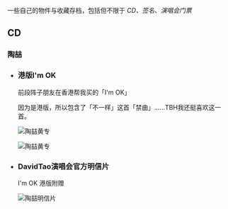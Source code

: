 
一些自己的物件与收藏存档，包括但不限于 *CD、签名、演唱会门票*

## CD

### 陶喆

- ### 港版I'm OK

  前段阵子朋友在香港帮我买的「I'm OK」
 
  因为是港版，所以包含了「不一样」这首「禁曲」……TBH我还挺喜欢这一首。


  ![陶喆黄专](IMOK1.png)

  ![陶喆黄专](IMOK2.png)


- ### DavidTao演唱会官方明信片

  I'm OK 港版附赠

  ![陶喆明信片](DavidTaoPostcard.png)


